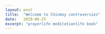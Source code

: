 ```yaml
---
layout: post
title:  "Welcome to Chinmoy controversies"
date:   2020-06-25
excerpt: "prayerlife meditationlife book"
---
```

